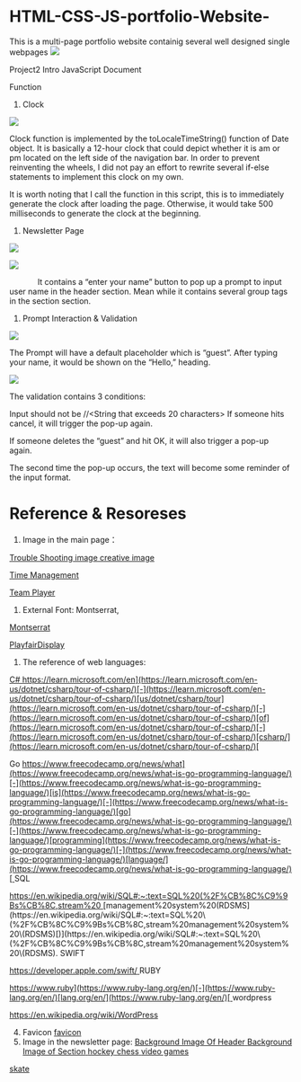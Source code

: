 # HTML-CSS-JS-portfolio-Website-
This is a multi-page portfolio website containig several well designed single webpages
![](Aspose.Words.d734b485-314f-4003-be95-ad963483fc5c.001.jpeg) 

















Project2 Intro JavaScript Document 

Function 

1. Clock 



![](Aspose.Words.d734b485-314f-4003-be95-ad963483fc5c.002.png)

Clock function is implemented by the toLocaleTimeString() function of Date object. It is basically a 12-hour clock that could depict whether it is am or pm located on the left side of the navigation bar. In order to prevent reinventing the wheels, I did not pay an effort to rewrite several if-else statements to implement this clock on my own. 

It is worth noting that I call the function in this script, this is to immediately generate the clock after loading the page. Otherwise, it would take 500 milliseconds to generate the clock at the beginning. 

1. Newsletter Page 

![](Aspose.Words.d734b485-314f-4003-be95-ad963483fc5c.003.jpeg) 

![](Aspose.Words.d734b485-314f-4003-be95-ad963483fc5c.004.jpeg) 

`       `It contains a “enter your name” button to pop up a prompt to input user name in the header section. Mean while it contains several group tags in the section section. 

1. Prompt Interaction & Validation 

![](Aspose.Words.d734b485-314f-4003-be95-ad963483fc5c.005.jpeg)  

The Prompt will have a default placeholder which is “guest”. After typing your name, it would be shown on the “Hello,<your name>” heading. 



![](Aspose.Words.d734b485-314f-4003-be95-ad963483fc5c.006.png) 

The validation contains 3 conditions: 

Input should not be <empty string>/<null>/<String that exceeds 20 characters>  If someone hits cancel, it will trigger the pop-up again. 

If someone deletes the “guest” and hit OK, it will also trigger a pop-up again. 

The second time the pop-up occurs,  the text will become some reminder of the input format. 




# Reference & Resoreses 
1. Image in the main page： 



[Trouble Shooting image](https://www.flaticon.com/free-icon/black-widow_8004457?related_id=8004457&origin=pack)[ ](https://www.flaticon.com/free-icon/black-widow_8004457?related_id=8004457&origin=pack)[creative image](https://www.flaticon.com/free-icon/idea_3234972?term=creative&page=1&position=13&page=1&position=13&related_id=3234972&origin=search)[ ](https://www.flaticon.com/free-icon/idea_3234972?term=creative&page=1&position=13&page=1&position=13&related_id=3234972&origin=search)

[Time Management](https://www.flaticon.com/free-icon/hourglass_3073484?term=time&page=1&position=17&page=1&position=17&related_id=3073484&origin=search)[ ](https://www.flaticon.com/free-icon/hourglass_3073484?term=time&page=1&position=17&page=1&position=17&related_id=3073484&origin=search) 

[Team Player](https://www.flaticon.com/free-icon/united_1534938?term=team&page=1&position=5&page=1&position=5&related_id=1534938&origin=search)[ ](https://www.flaticon.com/free-icon/united_1534938?term=team&page=1&position=5&page=1&position=5&related_id=1534938&origin=search)



1. External Font: Montserrat, 	 

[Montserrat](https://fonts.google.com/specimen/Montserrat?query=Montserrat)[ ](https://fonts.google.com/specimen/Montserrat?query=Montserrat)

[PlayfairDisplay](https://fonts.google.com/specimen/Playfair+Display?query=Playfair+Display)[ ](https://fonts.google.com/specimen/Playfair+Display?query=Playfair+Display)

1. The reference of web languages: 

[C#](https://learn.microsoft.com/en-us/dotnet/csharp/tour-of-csharp/)[ ](https://learn.microsoft.com/en-us/dotnet/csharp/tour-of-csharp/)[https://learn.microsoft.com/en](https://learn.microsoft.com/en-us/dotnet/csharp/tour-of-csharp/)[-](https://learn.microsoft.com/en-us/dotnet/csharp/tour-of-csharp/)[us/dotnet/csharp/tour](https://learn.microsoft.com/en-us/dotnet/csharp/tour-of-csharp/)[-](https://learn.microsoft.com/en-us/dotnet/csharp/tour-of-csharp/)[of](https://learn.microsoft.com/en-us/dotnet/csharp/tour-of-csharp/)[-](https://learn.microsoft.com/en-us/dotnet/csharp/tour-of-csharp/)[csharp/](https://learn.microsoft.com/en-us/dotnet/csharp/tour-of-csharp/)[ ](https://learn.microsoft.com/en-us/dotnet/csharp/tour-of-csharp/)

Go [https://www.freecodecamp.org/news/what](https://www.freecodecamp.org/news/what-is-go-programming-language/)[-](https://www.freecodecamp.org/news/what-is-go-programming-language/)[is](https://www.freecodecamp.org/news/what-is-go-programming-language/)[-](https://www.freecodecamp.org/news/what-is-go-programming-language/)[go](https://www.freecodecamp.org/news/what-is-go-programming-language/)[-](https://www.freecodecamp.org/news/what-is-go-programming-language/)[programming](https://www.freecodecamp.org/news/what-is-go-programming-language/)[-](https://www.freecodecamp.org/news/what-is-go-programming-language/)[language/](https://www.freecodecamp.org/news/what-is-go-programming-language/)[ ](https://www.freecodecamp.org/news/what-is-go-programming-language/)SQL 

[https://en.wikipedia.org/wiki/SQL#:~:text=SQL%20(%2F%CB%8C%C9%9Bs%CB%8C,stream%20 ](https://en.wikipedia.org/wiki/SQL#:~:text=SQL%20\(%2F%CB%8C%C9%9Bs%CB%8C,stream%20management%20system%20\(RDSMS)[management%20system%20(RDSMS](https://en.wikipedia.org/wiki/SQL#:~:text=SQL%20\(%2F%CB%8C%C9%9Bs%CB%8C,stream%20management%20system%20\(RDSMS)[)](https://en.wikipedia.org/wiki/SQL#:~:text=SQL%20\(%2F%CB%8C%C9%9Bs%CB%8C,stream%20management%20system%20\(RDSMS). SWIFT 

<https://developer.apple.com/swift/>[ ](https://developer.apple.com/swift/)RUBY 

[https://www.ruby](https://www.ruby-lang.org/en/)[-](https://www.ruby-lang.org/en/)[lang.org/en/](https://www.ruby-lang.org/en/)[ ](https://www.ruby-lang.org/en/)wordpress 

<https://en.wikipedia.org/wiki/WordPress>[ ](https://en.wikipedia.org/wiki/WordPress)



4. Favicon [favicon](https://www.flaticon.com/free-icon/programming_8365411?term=program&page=1&position=71&page=1&position=71&related_id=8365411&origin=search)[ ](https://www.flaticon.com/free-icon/programming_8365411?term=program&page=1&position=71&page=1&position=71&related_id=8365411&origin=search)
4. Image in the newsletter page: [Background Image Of Header](https://www.pexels.com/photo/woman-reading-newspaper-3095621/)[ ](https://www.pexels.com/photo/woman-reading-newspaper-3095621/)[Background Image of Section](https://www.pexels.com/photo/white-and-grey-surface-2824173/)[ ](https://www.pexels.com/photo/white-and-grey-surface-2824173/)[hockey](https://www.pexels.com/photo/playing-sport-game-competition-40564/)[ ](https://www.pexels.com/photo/playing-sport-game-competition-40564/)[chess](https://www.pexels.com/photo/grayscale-photography-of-chessboard-game-957312/)[ ](https://www.pexels.com/photo/grayscale-photography-of-chessboard-game-957312/)[video games](https://www.pexels.com/photo/turned-on-red-and-green-nintendo-switch-371924/)[ ](https://www.pexels.com/photo/turned-on-red-and-green-nintendo-switch-371924/)

[skate](https://www.pexels.com/photo/man-skating-on-skate-field-1152854/)[ ](https://www.pexels.com/photo/man-skating-on-skate-field-1152854/)
























